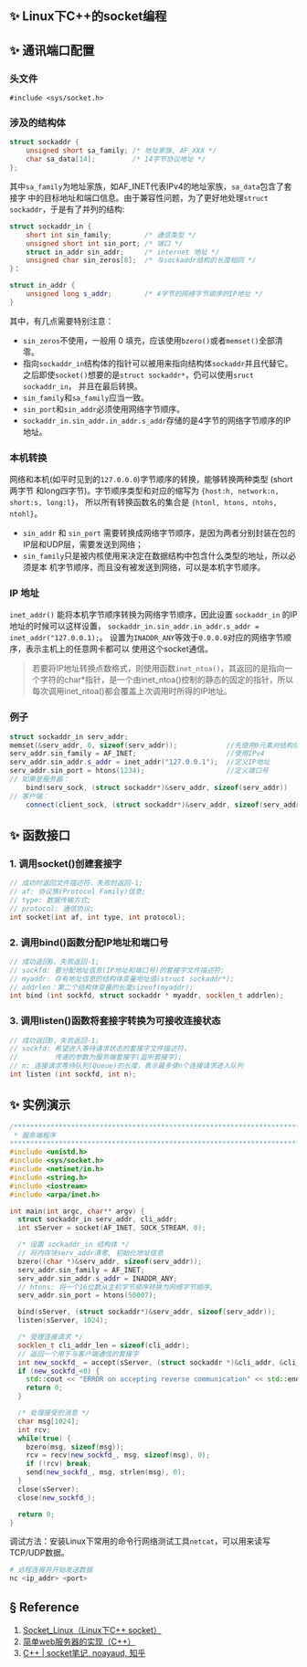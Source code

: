 ## ✨ Linux下C++的socket编程

## ✨ 通讯端口配置
### 头文件
`#include <sys/socket.h>`

### 涉及的结构体
```cpp
struct sockaddr {
    unsigned short sa_family; /* 地址家族, AF_XXX */
    char sa_data[14];         /* 14字节协议地址 */
};
```
其中`sa_family`为地址家族，如AF\_INET代表IPv4的地址家族，`sa_data`包含了套接字
中的目标地址和端口信息。由于兼容性问题，为了更好地处理`struct sockaddr`，于是有了并列的结构:
```cpp
struct sockaddr_in {
    short int sin_family;        /* 通信类型 */
    unsigned short int sin_port; /* 端口 */
    struct in_addr sin_addr;     /* internet 地址 */
    unsigned char sin_zeros[8];  /* 与sockaddr结构的长度相同 */
}：

struct in_addr {
    unsigned long s_addr;        /* 4字节的网络字节顺序的IP地址 */
}
```
其中，有几点需要特别注意：
* `sin_zeros`不使用，一般用 0 填充，应该使用`bzero()`或者`memset()`全部清零。
* 指向`sockaddr_in`结构体的指针可以被用来指向结构体`sockaddr`并且代替它。
之后即使`socket()`想要的是`struct sockaddr*`，仍可以使用`sruct sockaddr_in`，
并且在最后转换。
* `sin_family`和`sa_family`应当一致。
* `sin_port`和`sin_addr`必须使用网络字节顺序。
* `sockaddr_in.sin_addr.in_addr.s_addr`存储的是4字节的网络字节顺序的IP地址。

### 本机转换
网络和本机(如平时见到的`127.0.0.0`)字节顺序的转换，能够转换两种类型 (short两字节
和long四字节)。字节顺序类型和对应的缩写为 `{host:h, network:n, short:s, long:l}`，
所以所有转换函数名的集合是 `{htonl, htons, ntohs, ntohl}`。
* `sin_addr` 和 `sin_port` 需要转换成网络字节顺序，是因为两者分别封装在包的
IP层和UDP层，需要发送到网络；
* `sin_family`只是被内核使用来决定在数据结构中包含什么类型的地址，所以必须是本
机字节顺序，而且没有被发送到网络，可以是本机字节顺序。

### IP 地址
`inet_addr()` 能将本机字节顺序转换为网络字节顺序，因此设置 `sockaddr_in` 的IP
地址的时候可以这样设置，
`sockaddr_in.sin_addr.in_addr.s_addr = inet_addr("127.0.0.1);`。
设置为`INADDR_ANY`等效于`0.0.0.0`对应的网络字节顺序，表示主机上的任意网卡都可以
使用这个socket通信。
> 若要将IP地址转换点数格式，则使用函数`inet_ntoa()`，其返回的是指向一个字符的char*指针，是一个由inet_ntoa()控制的静态的固定的指针，所以每次调用inet_ntoa()都会覆盖上次调用时所得的IP地址。

### 例子
```cpp
struct sockaddr_in serv_addr;
memset(&serv_addr, 0, sizeof(serv_addr));            //先使用0元素对结构体进行初始化
serv_addr.sin_family = AF_INET;                      //使用IPv4
serv_addr.sin_addr.s_addr = inet_addr("127.0.0.1");  //定义IP地址
serv_addr.sin_port = htons(1234);                    //定义端口号
// 如果是服务器：
    bind(serv_sock, (struct sockaddr*)&serv_addr, sizeof(serv_addr))
// 客户端：
    connect(client_sock, (struct sockaddr*)&serv_addr, sizeof(serv_addr));
```


## ✨ 函数接口
### 1. 调用socket()创建套接字
```cpp
// 成功时返回文件描述符，失败时返回-1;
// af: 协议族(Protocol Family)信息;
// type: 数据传输方式;
// protocol: 通信协议;
int socket(int af, int type, int protocol);
```

### 2. 调用bind()函数分配IP地址和端口号
```cpp
// 成功返回0，失败返回-1;
// sockfd: 要分配地址信息(IP地址和端口号)的套接字文件描述符;
// myaddr: 存有地址信息的结构体变量地址值(struct sockaddr*);
// addrlen：第二个结构体变量的长度sizeof(myaddr);
int bind (int sockfd, struct sockaddr * myaddr, socklen_t addrlen);
```

### 3. 调用listen()函数将套接字转换为可接收连接状态
```cpp
// 成功返回0，失败返回-1;
// sockfd: 希望进入等待请求状态的套接字文件描述符，
//         传递的参数为服务端套接字(监听套接字);
// n: 连接请求等待队列(Queue)的长度，表示最多使n个连接请求进入队列
int listen (int sockfd, int n);
```


## ✨ 实例演示
```cpp
/*************************************************************************
 * 服务端程序
*************************************************************************/
#include <unistd.h>
#include <sys/socket.h>
#include <netinet/in.h>
#include <string.h>
#include <iostream>
#include <arpa/inet.h>

int main(int argc, char** argv) {
  struct sockaddr_in serv_addr, cli_addr;
  int sServer = socket(AF_INET, SOCK_STREAM, 0);

  /* 设置 sockaddr_in 结构体 */
  // 将内存块serv_addr清零, 初始化地址信息
  bzero((char *)&serv_addr, sizeof(serv_addr));
  serv_addr.sin_family = AF_INET;
  serv_addr.sin_addr.s_addr = INADDR_ANY;
  // htons: 将一个16位数从主机字节顺序转换为网络字节顺序。
  serv_addr.sin_port = htons(50007);

  bind(sServer, (struct sockaddr*)&serv_addr, sizeof(serv_addr));
  listen(sServer, 1024);

  /* 受理连接请求 */
  socklen_t cli_addr_len = sizeof(cli_addr);
  // 返回一个用于与客户端通信的套接字
  int new_sockfd_ = accept(sServer, (struct sockaddr *)&cli_addr, &cli_addr_len);
  if (new_sockfd_<0) {
    std::cout << "ERROR on accepting reverse communication" << std::endl;
    return 0;
  }

  /* 处理接受的消息 */
  char msg[1024];
  int rcv;
  while(true) {
    bzero(msg, sizeof(msg));
    rcv = recv(new_sockfd_, msg, sizeof(msg), 0);
    if (!rcv) break;
    send(new_sockfd_, msg, strlen(msg), 0);
  }
  close(sServer);
  close(new_sockfd_);

  return 0;
}
```

调试方法：安装Linux下常用的命令行网络测试工具`netcat`，可以用来读写TCP/UDP数据。
```bash
# 远程连接并开始发送数据
nc <ip_addr> <port>
```




## § Reference
1. [Socket\_Linux（Linux下C++ socket）][1]
1. [简单web服务器的实现（C++）][2]
1. [C++ | socket笔记, noayaud, 知乎][3]

[1]:https://blog.csdn.net/qq_27855393/article/details/108294588
[2]:https://blog.csdn.net/qq_22642239/article/details/106463313
[3]:https://zhuanlan.zhihu.com/p/137954595

